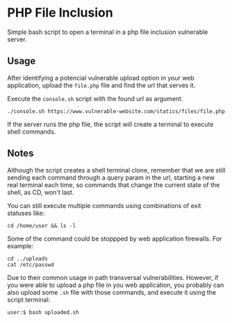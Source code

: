 # PHP File Inclusion

Simple bash script to open a terminal in a php file inclusion vulnerable server.

## Usage

After identifying a potencial vulnerable upload option in your web application, upload the `file.php` file and find the url that serves it.

Execute the `console.sh` script with the found url as argument.

    ./console.sh https://www.vulnerable-website.com/statics/files/file.php
  
If the server runs the php file, the script will create a terminal to execute shell commands.

## Notes

Although the script creates a shell terminal clone, remember that we are still sending each command through a query param in the url, starting a new real terminal each time, so commands that change the current state of the shell, as CD, won't last.

You can still execute multiple commands using combinations of exit statuses like:

    cd /home/user && ls -l
    
Some of the command could be stoppped by web application firewalls. For example:

    cd ../uploads
    cat /etc/passwd
    
Due to their common usage in path transversal vulnerabilities. However, if you were able to upload a php file in you web application, you probably can also upload some `.sh` file with those commands, and execute it using the script terminal:

    user:$ bash uploaded.sh
